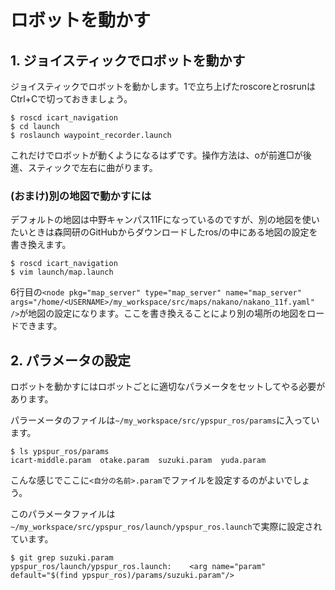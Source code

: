 # ロボットを動かす
## 1. ジョイスティックでロボットを動かす
ジョイスティックでロボットを動かします。1で立ち上げたroscoreとrosrunはCtrl+Cで切っておきましょう。

```
$ roscd icart_navigation
$ cd launch
$ roslaunch waypoint_recorder.launch
```

これだけでロボットが動くようになるはずです。操作方法は、oが前進□が後進、スティックで左右に曲がります。

### (おまけ)別の地図で動かすには
デフォルトの地図は中野キャンパス11Fになっているのですが、別の地図を使いたいときは森岡研のGitHubからダウンロードしたros/の中にある地図の設定を書き換えます。

```
$ roscd icart_navigation
$ vim launch/map.launch
```

6行目の`<node pkg="map_server" type="map_server" name="map_server" args="/home/<USERNAME>/my_workspace/src/maps/nakano/nakano_11f.yaml" />`が地図の設定になります。ここを書き換えることにより別の場所の地図をロードできます。

## 2. パラメータの設定
ロボットを動かすにはロボットごとに適切なパラメータをセットしてやる必要があります。

パラーメータのファイルは`~/my_workspace/src/ypspur_ros/params`に入っています。

```shell
$ ls ypspur_ros/params
icart-middle.param  otake.param  suzuki.param  yuda.param
```

こんな感じでここに`<自分の名前>.param`でファイルを設定するのがよいでしょう。

このパラメータファイルは`~/my_workspace/src/ypspur_ros/launch/ypspur_ros.launch`で実際に設定されています。

```shell
$ git grep suzuki.param
ypspur_ros/launch/ypspur_ros.launch:    <arg name="param" default="$(find ypspur_ros)/params/suzuki.param"/>
```

